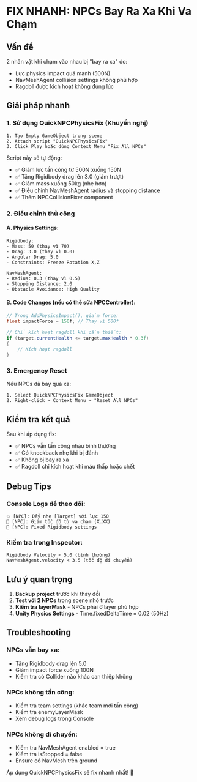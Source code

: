 # FIX NHANH: NPCs Bay Ra Xa Khi Va Chạm

## Vấn đề
2 nhân vật khi chạm vào nhau bị "bay ra xa" do:
- Lực physics impact quá mạnh (500N)
- NavMeshAgent collision settings không phù hợp
- Ragdoll được kích hoạt không đúng lúc

## Giải pháp nhanh

### 1. Sử dụng QuickNPCPhysicsFix (Khuyến nghị)

```
1. Tạo Empty GameObject trong scene
2. Attach script "QuickNPCPhysicsFix" 
3. Click Play hoặc dùng Context Menu "Fix All NPCs"
```

Script này sẽ tự động:
- ✅ Giảm lực tấn công từ 500N xuống 150N
- ✅ Tăng Rigidbody drag lên 3.0 (giảm trượt)
- ✅ Giảm mass xuống 50kg (nhẹ hơn)
- ✅ Điều chỉnh NavMeshAgent radius và stopping distance
- ✅ Thêm NPCCollisionFixer component

### 2. Điều chỉnh thủ công

#### A. Physics Settings:
```
Rigidbody:
- Mass: 50 (thay vì 70)
- Drag: 3.0 (thay vì 0.0)
- Angular Drag: 5.0
- Constraints: Freeze Rotation X,Z

NavMeshAgent:
- Radius: 0.3 (thay vì 0.5)
- Stopping Distance: 2.0
- Obstacle Avoidance: High Quality
```

#### B. Code Changes (nếu có thể sửa NPCController):
```csharp
// Trong AddPhysicsImpact(), giảm force:
float impactForce = 150f; // Thay vì 500f

// Chỉ kích hoạt ragdoll khi cần thiết:
if (target.currentHealth <= target.maxHealth * 0.3f)
{
    // Kích hoạt ragdoll
}
```

### 3. Emergency Reset

Nếu NPCs đã bay quá xa:
```
1. Select QuickNPCPhysicsFix GameObject
2. Right-click → Context Menu → "Reset All NPCs"
```

## Kiểm tra kết quả

Sau khi áp dụng fix:
- ✅ NPCs vẫn tấn công nhau bình thường
- ✅ Có knockback nhẹ khi bị đánh
- ✅ Không bị bay ra xa
- ✅ Ragdoll chỉ kích hoạt khi máu thấp hoặc chết

## Debug Tips

### Console Logs để theo dõi:
```
💥 [NPC]: Đẩy nhẹ [Target] với lực 150
🛑 [NPC]: Giảm tốc độ từ va chạm (X.XX)
🔧 [NPC]: Fixed Rigidbody settings
```

### Kiểm tra trong Inspector:
```
Rigidbody Velocity < 5.0 (bình thường)
NavMeshAgent.velocity < 3.5 (tốc độ di chuyển)
```

## Lưu ý quan trọng

1. **Backup project** trước khi thay đổi
2. **Test với 2 NPCs** trong scene nhỏ trước
3. **Kiểm tra layerMask** - NPCs phải ở layer phù hợp
4. **Unity Physics Settings** - Time.fixedDeltaTime = 0.02 (50Hz)

## Troubleshooting

### NPCs vẫn bay xa:
- Tăng Rigidbody drag lên 5.0
- Giảm impact force xuống 100N
- Kiểm tra có Collider nào khác can thiệp không

### NPCs không tấn công:
- Kiểm tra team settings (khác team mới tấn công)
- Kiểm tra enemyLayerMask
- Xem debug logs trong Console

### NPCs không di chuyển:
- Kiểm tra NavMeshAgent enabled = true
- Kiểm tra isStopped = false
- Ensure có NavMesh trên ground

Áp dụng QuickNPCPhysicsFix sẽ fix nhanh nhất! 🚀
